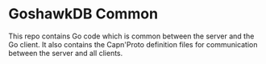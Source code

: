 # GoshawkDB Common

This repo contains Go code which is common between the server and the
Go client. It also contains the Capn'Proto definition files for
communication between the server and all clients.
